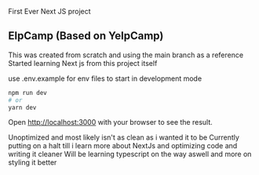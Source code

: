 First Ever Next JS project
## ElpCamp (Based on YelpCamp)

This was created from scratch and using the main branch as a reference
Started learning Next js from this project itself 

use .env.example for env files 
to start in development mode
```bash
npm run dev
# or
yarn dev
```

Open [http://localhost:3000](http://localhost:3000) with your browser to see the result.

Unoptimized and most likely isn't as clean as i wanted it to be
Currently putting on a halt till i learn more about NextJs and optimizing code and writing it cleaner
Will be learning typescript on the way aswell and more on styling it better 






